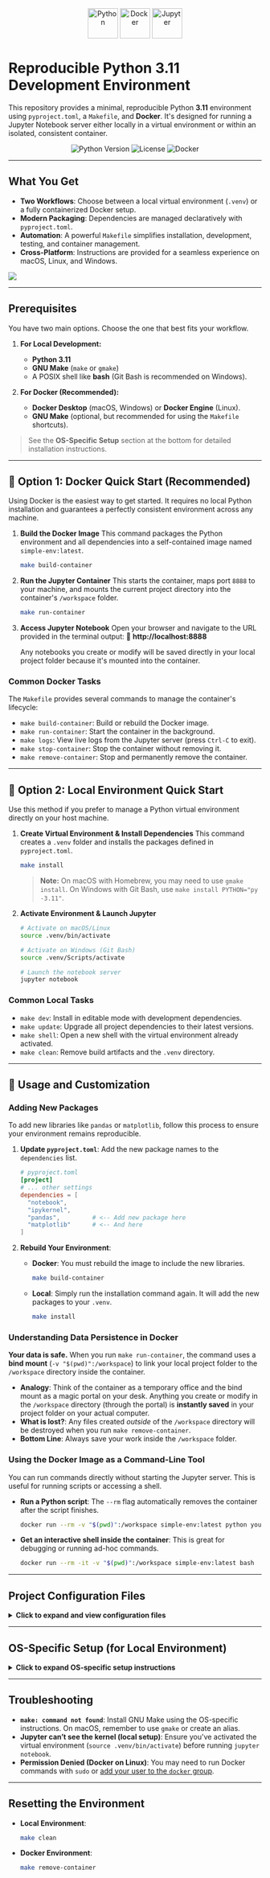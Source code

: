 <div align="center">
  <a href="https://www.python.org" target="_blank"><img src="https://raw.githubusercontent.com/devicons/devicon/master/icons/python/python-original.svg" alt="Python" width="60" height="60"/></a>
  <a href="https://www.docker.com/" target="_blank"><img src="https://raw.githubusercontent.com/devicons/devicon/master/icons/docker/docker-original-wordmark.svg" alt="Docker" width="60" height="60"/></a>
  <a href="https://jupyter.org/" target="_blank"><img src="https://raw.githubusercontent.com/devicons/devicon/master/icons/jupyter/jupyter-original-wordmark.svg" alt="Jupyter" width="60" height="60"/></a>
</div>

# Reproducible Python 3.11 Development Environment

This repository provides a minimal, reproducible Python **3.11** environment using `pyproject.toml`, a `Makefile`, and **Docker**. It's designed for running a Jupyter Notebook server either locally in a virtual environment or within an isolated, consistent container.



<p align="center">
  <img alt="Python Version" src="https://img.shields.io/badge/python-3.11-blue.svg">
  <img alt="License" src="https://img.shields.io/badge/license-Apache--2.0-blue.svg">
  <img alt="Docker" src="https://img.shields.io/badge/docker-ready-blue.svg?logo=docker">
</p>

---

## What You Get

-   **Two Workflows**: Choose between a local virtual environment (`.venv`) or a fully containerized Docker setup.
-   **Modern Packaging**: Dependencies are managed declaratively with `pyproject.toml`.
-   **Automation**: A powerful `Makefile` simplifies installation, development, testing, and container management.
-   **Cross-Platform**: Instructions are provided for a seamless experience on macOS, Linux, and Windows.


![](assets/2025-10-13-18-55-21.png)

---

## Prerequisites

You have two main options. Choose the one that best fits your workflow.

1.  **For Local Development:**
    * **Python 3.11**
    * **GNU Make** (`make` or `gmake`)
    * A POSIX shell like **bash** (Git Bash is recommended on Windows).

2.  **For Docker (Recommended):**
    * **Docker Desktop** (macOS, Windows) or **Docker Engine** (Linux).
    * **GNU Make** (optional, but recommended for using the `Makefile` shortcuts).

> See the **OS-Specific Setup** section at the bottom for detailed installation instructions.

---

## 🐳 Option 1: Docker Quick Start (Recommended)

Using Docker is the easiest way to get started. It requires no local Python installation and guarantees a perfectly consistent environment across any machine.

1.  **Build the Docker Image**
    This command packages the Python environment and all dependencies into a self-contained image named `simple-env:latest`.
    ```bash
    make build-container
    ```

2.  **Run the Jupyter Container**
    This starts the container, maps port `8888` to your machine, and mounts the current project directory into the container's `/workspace` folder.
    ```bash
    make run-container
    ```

3.  **Access Jupyter Notebook**
    Open your browser and navigate to the URL provided in the terminal output:
    🔗 **http://localhost:8888**

    Any notebooks you create or modify will be saved directly in your local project folder because it's mounted into the container.

### Common Docker Tasks

The `Makefile` provides several commands to manage the container's lifecycle:

-   `make build-container`: Build or rebuild the Docker image.
-   `make run-container`: Start the container in the background.
-   `make logs`: View live logs from the Jupyter server (press `Ctrl-C` to exit).
-   `make stop-container`: Stop the container without removing it.
-   `make remove-container`: Stop and permanently remove the container.

---

## 🐍 Option 2: Local Environment Quick Start

Use this method if you prefer to manage a Python virtual environment directly on your host machine.

1.  **Create Virtual Environment & Install Dependencies**
    This command creates a `.venv` folder and installs the packages defined in `pyproject.toml`.
    ```bash
    make install
    ```
    > **Note:** On macOS with Homebrew, you may need to use `gmake install`. On Windows with Git Bash, use `make install PYTHON="py -3.11"`.

2.  **Activate Environment & Launch Jupyter**
    ```bash
    # Activate on macOS/Linux
    source .venv/bin/activate

    # Activate on Windows (Git Bash)
    source .venv/Scripts/activate

    # Launch the notebook server
    jupyter notebook
    ```

### Common Local Tasks

-   `make dev`: Install in editable mode with development dependencies.
-   `make update`: Upgrade all project dependencies to their latest versions.
-   `make shell`: Open a new shell with the virtual environment already activated.
-   `make clean`: Remove build artifacts and the `.venv` directory.

---

## 🚀 Usage and Customization

### Adding New Packages

To add new libraries like `pandas` or `matplotlib`, follow this process to ensure your environment remains reproducible.

1.  **Update `pyproject.toml`**: Add the new package names to the `dependencies` list.
    ```toml
    # pyproject.toml
    [project]
    # ... other settings
    dependencies = [
      "notebook",
      "ipykernel",
      "pandas",         # <-- Add new package here
      "matplotlib"      # <-- And here
    ]
    ```

2.  **Rebuild Your Environment**:
    * **Docker**: You must rebuild the image to include the new libraries.
        ```bash
        make build-container
        ```
    * **Local**: Simply run the installation command again. It will add the new packages to your `.venv`.
        ```bash
        make install
        ```

### Understanding Data Persistence in Docker

**Your data is safe.** When you run `make run-container`, the command uses a **bind mount** (`-v "$(pwd)":/workspace`) to link your local project folder to the `/workspace` directory inside the container.

* **Analogy**: Think of the container as a temporary office and the bind mount as a magic portal on your desk. Anything you create or modify in the `/workspace` directory (through the portal) is **instantly saved** in your project folder on your actual computer.
* **What is lost?**: Any files created *outside* of the `/workspace` directory will be destroyed when you run `make remove-container`.
* **Bottom Line**: Always save your work inside the `/workspace` folder.

### Using the Docker Image as a Command-Line Tool

You can run commands directly without starting the Jupyter server. This is useful for running scripts or accessing a shell.

* **Run a Python script**:
    The `--rm` flag automatically removes the container after the script finishes.
    ```bash
    docker run --rm -v "$(pwd)":/workspace simple-env:latest python your_script.py
    ```

* **Get an interactive shell inside the container**:
    This is great for debugging or running ad-hoc commands.
    ```bash
    docker run --rm -it -v "$(pwd)":/workspace simple-env:latest bash
    ```

---

## Project Configuration Files

<details>
<summary><strong>Click to expand and view configuration files</strong></summary>

### `pyproject.toml`
This file defines the project metadata and its core dependencies.
```toml
[build-system]
requires = ["setuptools>=64", "wheel"]
build-backend = "setuptools.build_meta"

[project]
name = "simple-environment"
version = "0.1.0"
description = "Minimal environment for Jupyter Notebook (Python 3.11)."
requires-python = ">=3.11,<3.12"
dependencies = [
  "notebook",
  "ipykernel"
]
```

### `Dockerfile`
This file defines the steps to build the containerized environment.
```dockerfile
# syntax=docker/dockerfile:1
FROM python:3.11-slim

# Prevent Python from writing .pyc files and buffer stdout
ENV PYTHONDONTWRITEBYTECODE=1 \
    PYTHONUNBUFFERED=1 \
    PIP_NO_CACHE_DIR=1

# Install system dependencies required for building some Python packages
RUN apt-get update && apt-get install -y --no-install-recommends build-essential && \
    rm -rf /var/lib/apt/lists/*

# Set the working directory for the application code
WORKDIR /opt/app

# Copy project files and install dependencies
COPY . .
RUN python -m pip install --upgrade pip && \
    pip install .

# Set the final working directory for user data and expose the port
WORKDIR /workspace
EXPOSE 8888

# Command to run Jupyter Notebook
CMD ["jupyter", "notebook", "--ip=0.0.0.0", "--no-browser", "--allow-root", "--NotebookApp.token="]
```
</details>

---

## OS-Specific Setup (for Local Environment)

<details>
<summary><strong>Click to expand OS-specific setup instructions</strong></summary>

### macOS

1.  **Install Homebrew, GNU Make, and Python 3.11**
    ```bash
    /bin/bash -c "$(curl -fsSL [https://raw.githubusercontent.com/Homebrew/install/HEAD/install.sh](https://raw.githubusercontent.com/Homebrew/install/HEAD/install.sh))"
    brew install make python@3.11
    ```
    Homebrew installs GNU Make as `gmake`. You must either call `gmake` explicitly or create an alias for `make`:
    ```bash
    echo 'alias make="gmake"' >> ~/.zshrc && source ~/.zshrc
    ```
2.  **Verify Installation**
    ```bash
    gmake --version
    python3.11 --version
    ```

### Linux (Debian/Ubuntu)
```bash
sudo apt update
sudo apt install -y make python3.11 python3.11-venv
make --version
python3.11 --version
```

### Windows
1.  **Install Git for Windows** (provides Git Bash): [https://git-scm.com/download/win](https://git-scm.com/download/win)
2.  **Install Python 3.11**: [https://www.python.org/downloads/windows/](https://www.python.org/downloads/windows/) (ensure you select "Add Python to PATH").
3.  **Install GNU Make** (using an Admin PowerShell):
    * With **Scoop** (recommended): `irm get.scoop.sh | iex` then `scoop install make`
    * Or with **Chocolatey**: `Set-ExecutionPolicy Bypass -Scope Process -Force; [System.Net.ServicePointManager]::SecurityProtocol = [System.Net.ServicePointManager]::SecurityProtocol -bor 3072; iex ((New-Object System.Net.WebClient).DownloadString('https://community.chocolatey.org/install.ps1')); choco install make`
4.  **Run all `make` commands inside Git Bash.** You may need to specify the Python executable:
    ```bash
    make install PYTHON="py -3.11"
    ```
</details>

---

## Troubleshooting

-   **`make: command not found`**: Install GNU Make using the OS-specific instructions. On macOS, remember to use `gmake` or create an alias.
-   **Jupyter can’t see the kernel (local setup)**: Ensure you've activated the virtual environment (`source .venv/bin/activate`) before running `jupyter notebook`.
-   **Permission Denied (Docker on Linux)**: You may need to run Docker commands with `sudo` or [add your user to the `docker` group](https://docs.docker.com/engine/install/linux-postinstall/).

---

## Resetting the Environment

-   **Local Environment**:
    ```bash
    make clean
    ```
-   **Docker Environment**:
    ```bash
    make remove-container
    ```
